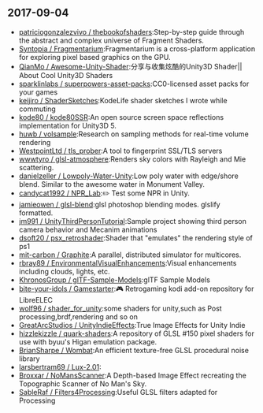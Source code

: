 ## 2017-09-04

* [patriciogonzalezvivo / thebookofshaders](https://github.com/patriciogonzalezvivo/thebookofshaders):Step-by-step guide through the abstract and complex universe of Fragment Shaders.
* [Syntopia / Fragmentarium](https://github.com/Syntopia/Fragmentarium):Fragmentarium is a cross-platform application for exploring pixel based graphics on the GPU.
* [QianMo / Awesome-Unity-Shader](https://github.com/QianMo/Awesome-Unity-Shader):分享与收集炫酷的Unity3D Shader|| About Cool Unity3D Shaders
* [sparklinlabs / superpowers-asset-packs](https://github.com/sparklinlabs/superpowers-asset-packs):CC0-licensed asset packs for your games
* [keijiro / ShaderSketches](https://github.com/keijiro/ShaderSketches):KodeLife shader sketches I wrote while commuting
* [kode80 / kode80SSR](https://github.com/kode80/kode80SSR):An open source screen space reflections implementation for Unity3D 5.
* [huwb / volsample](https://github.com/huwb/volsample):Research on sampling methods for real-time volume rendering
* [WestpointLtd / tls_prober](https://github.com/WestpointLtd/tls_prober):A tool to fingerprint SSL/TLS servers
* [wwwtyro / glsl-atmosphere](https://github.com/wwwtyro/glsl-atmosphere):Renders sky colors with Rayleigh and Mie scattering.
* [danielzeller / Lowpoly-Water-Unity](https://github.com/danielzeller/Lowpoly-Water-Unity):Low poly water with edge/shore blend. Similar to the awesome water in Monument Valley.
* [candycat1992 / NPR_Lab](https://github.com/candycat1992/NPR_Lab):✏️ Test some NPR in Unity.
* [jamieowen / glsl-blend](https://github.com/jamieowen/glsl-blend):glsl photoshop blending modes. glslify formatted.
* [jm991 / UnityThirdPersonTutorial](https://github.com/jm991/UnityThirdPersonTutorial):Sample project showing third person camera behavior and Mecanim animations
* [dsoft20 / psx_retroshader](https://github.com/dsoft20/psx_retroshader):Shader that "emulates" the rendering style of ps1
* [mit-carbon / Graphite](https://github.com/mit-carbon/Graphite):A parallel, distributed simulator for multicores.
* [rbray89 / EnvironmentalVisualEnhancements](https://github.com/rbray89/EnvironmentalVisualEnhancements):Visual enhancements including clouds, lights, etc.
* [KhronosGroup / glTF-Sample-Models](https://github.com/KhronosGroup/glTF-Sample-Models):glTF Sample Models
* [bite-your-idols / Gamestarter](https://github.com/bite-your-idols/Gamestarter):🎮 Retrogaming kodi add-on repository for LibreELEC
* [wolf96 / shader_for_unity](https://github.com/wolf96/shader_for_unity):some shaders for unity,such as Post processing,brdf,rendering and so on
* [GreatArcStudios / UnityIndieEffects](https://github.com/GreatArcStudios/UnityIndieEffects):True Image Effects for Unity Indie
* [hizzlekizzle / quark-shaders](https://github.com/hizzlekizzle/quark-shaders):A repository of GLSL #150 pixel shaders for use with byuu's Higan emulation package.
* [BrianSharpe / Wombat](https://github.com/BrianSharpe/Wombat):An efficient texture-free GLSL procedural noise library
* [larsbertram69 / Lux-2.01](https://github.com/larsbertram69/Lux-2.01):
* [Broxxar / NoMansScanner](https://github.com/Broxxar/NoMansScanner):A Depth-based Image Effect recreating the Topographic Scanner of No Man's Sky.
* [SableRaf / Filters4Processing](https://github.com/SableRaf/Filters4Processing):Useful GLSL filters adapted for Processing
